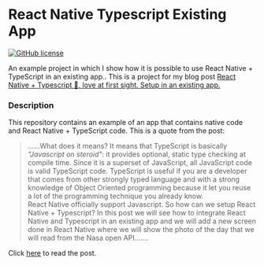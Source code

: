 # React Native Typescript Existing App

[![GitHub license](https://img.shields.io/badge/license-MIT-blue.svg)](https://raw.githubusercontent.com/chicio/React-Native-Typescript-Existing-App/master/LICENSE.md)

An example project in which I show how it is possible to use React Native + TypeScript in an existing app.. This is a
 project for my blog post [React Native + Typescript :purple_heart:, love at first sight. Setup in an existing app.](https://www.fabrizioduroni.it/2018/04/07/react-native-typescript-existing-app.html "React Native + Typescript :purple_heart:, love at first sight. Setup in an existing app") 

### Description

This repository contains an example of an app that contains native code and React Native + TypeScript code. This is a
 quote from the post:

> ......What does it means? It means that TypeScript is basically *"Javascript on steroid"*: it provides optional, 
static type checking at compile time. Since it is a superset of JavaScript, all JavaScript code is valid TypeScript code. 
  TypeScript is useful if you are a developer that comes from other strongly typed language and with a strong knowledge
   of Object Oriented programming because it let you reuse a lot of the programming technique you already know.  
   React Native officially support Javascript. So how can we setup React Native + Typescript? In this post we will see 
   how to integrate React Native and Typescript in an existing app and we will add a new screen done in React Native 
   where we will show the photo of the day that we will read from the Nasa open API.......

Click [here](https://www.fabrizioduroni.it/2018/04/07/react-native-typescript-existing-app.html "React Native + Typescript :purple_heart:, love at first sight. Setup in an existing app") to read the post.
